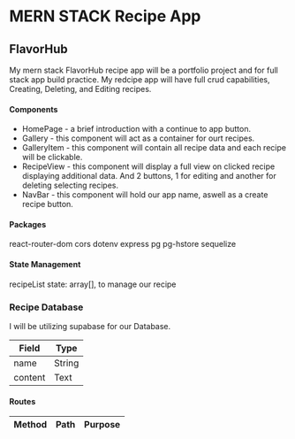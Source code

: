 # MERN STACK Recipe App

## FlavorHub

My mern stack FlavorHub recipe app will be a portfolio project and for full stack app build practice. My redcipe app
will have full crud capabilities, Creating, Deleting, and Editing recipes.

#### Components

- HomePage - a brief introduction with a continue to app button.
- Gallery - this component will act as a container for ourt recipes.
- GalleryItem - this component will contain all recipe data and each recipe will be clickable.
- RecipeView - this component will display a full view on clicked recipe displaying additional data. And 2 buttons, 1 for editing and another for deleting selecting recipes.
- NavBar - this component will hold our app name, aswell as a create recipe button.

#### Packages

react-router-dom
cors
dotenv
express
pg
pg-hstore
sequelize

#### State Management

recipeList state: array[], to manage our recipe

### Recipe Database

I will be utilizing supabase for our Database.

| Field   | Type   |
| ------- | ------ |
| name    | String |
| content | Text   |

#### Routes

| Method | Path | Purpose |
| ------ | ---- | ------- |
